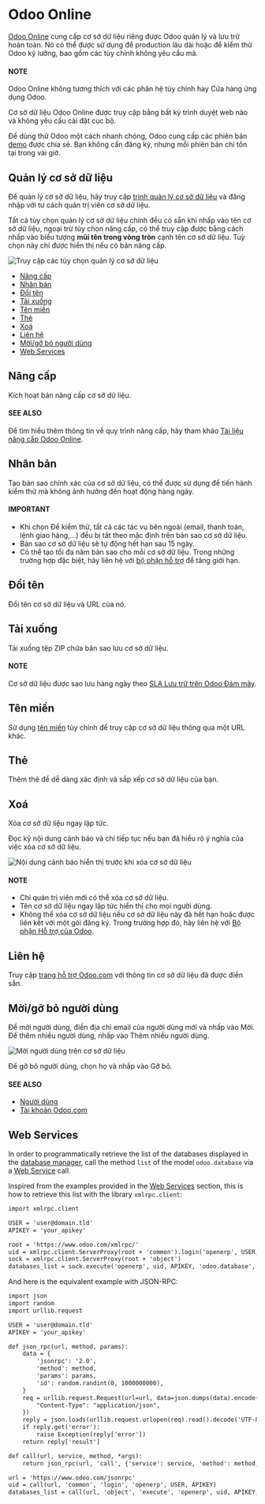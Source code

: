 # Odoo Online

[Odoo Online](https://www.odoo.com/trial) cung cấp cơ sở dữ liệu riêng được Odoo quản lý và lưu trữ hoàn toàn. Nó có thể được sử dụng để production lâu dài hoặc để kiểm thử Odoo kỹ lưỡng, bao gồm các tùy chỉnh không yêu cầu mã.

#### NOTE
Odoo Online không tương thích với các phân hệ tùy chỉnh hay Cửa hàng ứng dụng Odoo.

Cơ sở dữ liệu Odoo Online được truy cập bằng bất kỳ trình duyệt web nào và không yêu cầu cài đặt cục bộ.

Để dùng thử Odoo một cách nhanh chóng, Odoo cung cấp các phiên bản [demo](https://demo.odoo.com) được chia sẻ. Bạn không cần đăng ký, nhưng mỗi phiên bản chỉ tồn tại trong vài giờ.

## Quản lý cơ sở dữ liệu

Để quản lý cơ sở dữ liệu, hãy truy cập [trình quản lý cơ sở dữ liệu](https://www.odoo.com/my/databases) và đăng nhập với tư cách quản trị viên cơ sở dữ liệu.

Tất cả tùy chọn quản lý cơ sở dữ liệu chính đều có sẵn khi nhấp vào tên cơ sở dữ liệu, ngoại trừ tùy chọn nâng cấp, có thể truy cập được bằng cách nhấp vào biểu tượng **mũi tên trong vòng tròn** cạnh tên cơ sở dữ liệu. Tuỳ chọn này chỉ được hiển thị nếu có bản nâng cấp.

![Truy cập các tùy chọn quản lý cơ sở dữ liệu](../.gitbook/assets/database-manager.png)
- [Nâng cấp](#odoo-online-upgrade)
- [Nhân bản](#odoo-online-duplicate)
- [Đổi tên](#odoo-online-rename)
- [Tải xuống](#odoo-online-download)
- [Tên miền](#odoo-online-domains)
- [Thẻ](#odoo-online-tags)
- [Xoá](#odoo-online-delete)
- [Liên hệ](#odoo-online-contact-support)
- [Mời/gỡ bỏ người dùng](#odoo-online-users)
- [Web Services](#odoo-online-web-services)

<a id="odoo-online-upgrade"></a>

## Nâng cấp

Kích hoạt bản nâng cấp cơ sở dữ liệu.

#### SEE ALSO
Để tìm hiểu thêm thông tin về quy trình nâng cấp, hãy tham khảo [Tài liệu nâng cấp Odoo Online](upgrade.md#upgrade-request-test).

<a id="odoo-online-duplicate"></a>

## Nhân bản

Tạo bản sao chính xác của cơ sở dữ liệu, có thể được sử dụng để tiến hành kiểm thử mà không ảnh hưởng đến hoạt động hàng ngày.

#### IMPORTANT
- Khi chọn Để kiểm thử, tất cả các tác vụ bên ngoài (email, thanh toán, lệnh giao hàng,...) đều bị tắt theo mặc định trên bản sao cơ sở dữ liệu.
- Bản sao cơ sở dữ liệu sẽ tự động hết hạn sau 15 ngày.
- Có thể tạo tối đa năm bản sao cho mỗi cơ sở dữ liệu. Trong những trường hợp đặc biệt, hãy liên hệ với [bộ phận hỗ trợ](https://www.odoo.com/help) để tăng giới hạn.

<a id="odoo-online-rename"></a>

## Đổi tên

Đổi tên cơ sở dữ liệu và URL của nó.

<a id="odoo-online-download"></a>

## Tải xuống

Tải xuống tệp ZIP chứa bản sao lưu cơ sở dữ liệu.

#### NOTE
Cơ sở dữ liệu được sao lưu hàng ngày theo [SLA Lưu trữ trên Odoo Đám mây](https://www.odoo.com/cloud-sla).

<a id="odoo-online-domains"></a>

## Tên miền

Sử dụng [tên miền](../applications/websites/website/configuration/domain_names.md) tùy chỉnh để truy cập cơ sở dữ liệu thông qua một URL khác.

<a id="odoo-online-tags"></a>

## Thẻ

Thêm thẻ để dễ dàng xác định và sắp xếp cơ sở dữ liệu của bạn.

<a id="odoo-online-delete"></a>

## Xoá

Xóa cơ sở dữ liệu ngay lập tức.

Đọc kỹ nội dung cảnh báo và chỉ tiếp tục nếu bạn đã hiểu rõ ý nghĩa của việc xóa cơ sở dữ liệu.

![Nội dung cảnh báo hiển thị trước khi xóa cơ sở dữ liệu](../.gitbook/assets/delete.png)

#### NOTE
- Chỉ quản trị viên mới có thể xóa cơ sở dữ liệu.
- Tên cơ sở dữ liệu ngay lập tức hiển thị cho mọi người dùng.
- Không thể xóa cơ sở dữ liệu nếu cơ sở dữ liệu này đã hết hạn hoặc được liên kết với một gói đăng ký. Trong trường hợp đó, hãy liên hệ với [Bộ phận Hỗ trợ của Odoo](https://www.odoo.com/help).

<a id="odoo-online-contact-support"></a>

## Liên hệ

Truy cập [trang hỗ trợ Odoo.com](https://www.odoo.com/help) với thông tin cơ sở dữ liệu đã được điền sẵn.

<a id="odoo-online-users"></a>

## Mời/gỡ bỏ người dùng

Để mời người dùng, điền địa chỉ email của người dùng mới và nhấp vào Mời. Để thêm nhiều người dùng, nhấp vào Thêm nhiều người dùng.

![Mời người dùng trên cơ sở dữ liệu](../.gitbook/assets/invite-users.png)

Để gỡ bỏ người dùng, chọn họ và nhấp vào Gỡ bỏ.

#### SEE ALSO
- [Người dùng](../applications/general/users.md)
- [Tài khoản Odoo.com](odoo_accounts.md)

<a id="odoo-online-web-services"></a>

## Web Services

In order to programmatically retrieve the list of the databases displayed in the
[database manager](https://www.odoo.com/my/databases), call the method `list` of the model
`odoo.database` via a [Web Service](../developer/howtos/web_services.md) call.

Inspired from the examples provided in the [Web Services](../developer/howtos/web_services.md)
section, this is how to retrieve this list with the library `xmlrpc.client`:

```default
import xmlrpc.client

USER = 'user@domain.tld'
APIKEY = 'your_apikey'

root = 'https://www.odoo.com/xmlrpc/'
uid = xmlrpc.client.ServerProxy(root + 'common').login('openerp', USER, APIKEY)
sock = xmlrpc.client.ServerProxy(root + 'object')
databases_list = sock.execute('openerp', uid, APIKEY, 'odoo.database', 'list')
```

And here is the equivalent example with JSON-RPC:

```default
import json
import random
import urllib.request

USER = 'user@domain.tld'
APIKEY = 'your_apikey'

def json_rpc(url, method, params):
    data = {
        'jsonrpc': '2.0',
        'method': method,
        'params': params,
        'id': random.randint(0, 1000000000),
    }
    req = urllib.request.Request(url=url, data=json.dumps(data).encode(), headers={
        "Content-Type": "application/json",
    })
    reply = json.loads(urllib.request.urlopen(req).read().decode('UTF-8'))
    if reply.get('error'):
        raise Exception(reply['error'])
    return reply['result']

def call(url, service, method, *args):
    return json_rpc(url, 'call', {'service': service, 'method': method, 'args': args})

url = 'https://www.odoo.com/jsonrpc'
uid = call(url, 'common', 'login', 'openerp', USER, APIKEY)
databases_list = call(url, 'object', 'execute', 'openerp', uid, APIKEY, 'odoo.database', 'list')
```
